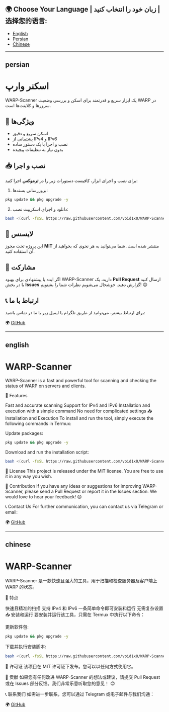 ## 🌍 Choose Your Language | زبان خود را انتخاب کنید | 选择您的语言:
- [English](#english)
- [Persian](#persian)
- [Chinese](#chinese)

---

## persian
# اسکنر وارپ

WARP-Scanner یک ابزار سریع و قدرتمند برای اسکن و بررسی وضعیت WARP در سرورها و کلاینت‌ها است.

## 🚀 ویژگی‌ها
- اسکن سریع و دقیق
- پشتیبانی از IPv4 و IPv6
- نصب و اجرا با یک دستور ساده
- بدون نیاز به تنظیمات پیچیده

## 📥 نصب و اجرا
برای نصب و اجرای ابزار، کافیست دستورات زیر را در **ترموکس** اجرا کنید:

1. بروزرسانی بسته‌ها:
```bash
pkg update && pkg upgrade -y
```

2. دانلود و اجرای اسکریپت نصب:
```bash
bash <(curl -fsSL https://raw.githubusercontent.com/void1x0/WARP-Scanner/main/install.sh)
```

## 📜 لایسنس
این پروژه تحت مجوز **MIT** منتشر شده است. شما می‌توانید به هر نحوی که بخواهید از آن استفاده کنید.

## 🤝 مشارکت
اگر ایده یا پیشنهادی برای بهبود WARP-Scanner دارید، یک **Pull Request** ارسال کنید یا در بخش **Issues** گزارش دهید. خوشحال می‌شویم نظرات شما را بشنویم! 😊

## 📞 ارتباط با ما
برای ارتباط بیشتر، می‌توانید از طریق تلگرام یا ایمیل زیر با ما در تماس باشید:

🌍 [GitHub](https://github.com/void1x0/WARP-Scanner)

---

## english
# WARP-Scanner

WARP-Scanner is a fast and powerful tool for scanning and checking the status of WARP on servers and clients.

🚀 Features

Fast and accurate scanning
Support for IPv4 and IPv6
Installation and execution with a simple command
No need for complicated settings
📥 Installation and Execution
To install and run the tool, simply execute the following commands in Termux:

Update packages:

```bash
pkg update && pkg upgrade -y
```

Download and run the installation script:

```bash
bash <(curl -fsSL https://raw.githubusercontent.com/void1x0/WARP-Scanner/main/install.sh)
```

📜 License
This project is released under the MIT license. You are free to use it in any way you wish.

🤝 Contribution
If you have any ideas or suggestions for improving WARP-Scanner, please send a Pull Request or report it in the Issues section. We would love to hear your feedback! 😊

📞 Contact Us
For further communication, you can contact us via Telegram or email:

🌍 [GitHub](https://github.com/void1x0/WARP-Scanner)

---

## chinese
# WARP-Scanner

WARP-Scanner 是一款快速且强大的工具，用于扫描和检查服务器及客户端上 WARP 的状态。

🚀 特点

快速且精准的扫描
支持 IPv4 和 IPv6
一条简单命令即可安装和运行
无需复杂设置
📥 安装和运行
要安装并运行该工具，只需在 Termux 中执行以下命令：

更新软件包:

```bash
pkg update && pkg upgrade -y
```

下载并执行安装脚本:

```bash
bash <(curl -fsSL https://raw.githubusercontent.com/void1x0/WARP-Scanner/main/install.sh)
```

📜 许可证
该项目在 MIT 许可证下发布。您可以以任何方式使用它。

🤝 贡献
如果您有任何改进 WARP-Scanner 的想法或建议，请提交 Pull Request 或在 Issues 部分反馈。我们非常乐意听取您的意见！ 😊

📞 联系我们
如需进一步联系，您可以通过 Telegram 或电子邮件与我们沟通：

🌍 [GitHub](https://github.com/void1x0/WARP-Scanner)
